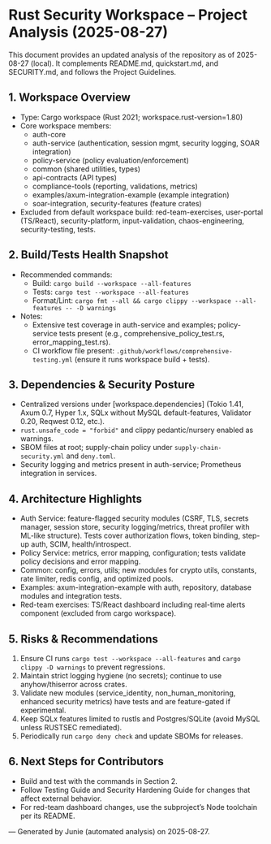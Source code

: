 # Rust Security Workspace – Project Analysis (2025-08-27)

This document provides an updated analysis of the repository as of 2025-08-27 (local). It complements README.md, quickstart.md, and SECURITY.md, and follows the Project Guidelines.

## 1. Workspace Overview
- Type: Cargo workspace (Rust 2021; workspace.rust-version=1.80)
- Core workspace members:
  - auth-core
  - auth-service (authentication, session mgmt, security logging, SOAR integration)
  - policy-service (policy evaluation/enforcement)
  - common (shared utilities, types)
  - api-contracts (API types)
  - compliance-tools (reporting, validations, metrics)
  - examples/axum-integration-example (example integration)
  - soar-integration, security-features (feature crates)
- Excluded from default workspace build: red-team-exercises, user-portal (TS/React), security-platform, input-validation, chaos-engineering, security-testing, tests.

## 2. Build/Tests Health Snapshot
- Recommended commands:
  - Build: `cargo build --workspace --all-features`
  - Tests: `cargo test --workspace --all-features`
  - Format/Lint: `cargo fmt --all && cargo clippy --workspace --all-features -- -D warnings`
- Notes:
  - Extensive test coverage in auth-service and examples; policy-service tests present (e.g., comprehensive_policy_test.rs, error_mapping_test.rs).
  - CI workflow file present: `.github/workflows/comprehensive-testing.yml` (ensure it runs workspace build + tests).

## 3. Dependencies & Security Posture
- Centralized versions under [workspace.dependencies] (Tokio 1.41, Axum 0.7, Hyper 1.x, SQLx without MySQL default-features, Validator 0.20, Reqwest 0.12, etc.).
- `rust.unsafe_code = "forbid"` and clippy pedantic/nursery enabled as warnings.
- SBOM files at root; supply-chain policy under `supply-chain-security.yml` and `deny.toml`.
- Security logging and metrics present in auth-service; Prometheus integration in services.

## 4. Architecture Highlights
- Auth Service: feature-flagged security modules (CSRF, TLS, secrets manager, session store, security logging/metrics, threat profiler with ML-like structure). Tests cover authorization flows, token binding, step-up auth, SCIM, health/introspect.
- Policy Service: metrics, error mapping, configuration; tests validate policy decisions and error mapping.
- Common: config, errors, utils; new modules for crypto utils, constants, rate limiter, redis config, and optimized pools.
- Examples: axum-integration-example with auth, repository, database modules and integration tests.
- Red-team exercises: TS/React dashboard including real-time alerts component (excluded from cargo workspace).

## 5. Risks & Recommendations
1. Ensure CI runs `cargo test --workspace --all-features` and `cargo clippy -D warnings` to prevent regressions.
2. Maintain strict logging hygiene (no secrets); continue to use anyhow/thiserror across crates.
3. Validate new modules (service_identity, non_human_monitoring, enhanced security metrics) have tests and are feature-gated if experimental.
4. Keep SQLx features limited to rustls and Postgres/SQLite (avoid MySQL unless RUSTSEC remediated).
5. Periodically run `cargo deny check` and update SBOMs for releases.

## 6. Next Steps for Contributors
- Build and test with the commands in Section 2.
- Follow Testing Guide and Security Hardening Guide for changes that affect external behavior.
- For red-team dashboard changes, use the subproject’s Node toolchain per its README.

— Generated by Junie (automated analysis) on 2025-08-27.
